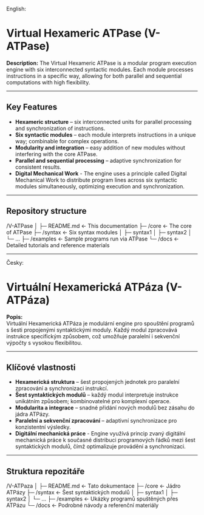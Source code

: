 English:

# Virtual Hexameric ATPase (V-ATPase)

**Description:**
The Virtual Hexameric ATPase is a modular program execution engine with six interconnected syntactic modules. Each module processes instructions in a specific way, allowing for both parallel and sequential computations with high flexibility.

---

## Key Features

- **Hexameric structure** – six interconnected units for parallel processing and synchronization of instructions.
- **Six syntactic modules** – each module interprets instructions in a unique way; combinable for complex operations.
- **Modularity and integration** – easy addition of new modules without interfering with the core ATPase.
- **Parallel and sequential processing** – adaptive synchronization for consistent results.
- **Digital Mechanical Work** - The engine uses a principle called Digital Mechanical Work to distribute program lines across six syntactic modules simultaneously, optimizing execution and synchronization.

---

## Repository structure

/V-ATPase
│
├─ README.md ← This documentation
├─ /core ← The core of ATPase
├─ /syntax ← Six syntax modules
│ ├─ syntax1
│ ├─ syntax2
│ └─ ...
├─ /examples ← Sample programs run via ATPase
└─ /docs ← Detailed tutorials and reference materials

-----------------------------------------------------------------------------------------------------------------------------------------------------------------------------------

Česky:

# Virtuální Hexamerická ATPáza (V-ATPáza)

**Popis:**  
Virtuální Hexamerická ATPáza je modulární engine pro spouštění programů s šesti propojenými syntaktickými moduly. Každý modul zpracovává instrukce specifickým způsobem, což umožňuje paralelní i sekvenční výpočty s vysokou flexibilitou.

---

## Klíčové vlastnosti

- **Hexamerická struktura** – šest propojených jednotek pro paralelní zpracování a synchronizaci instrukcí.  
- **Šest syntaktických modulů** – každý modul interpretuje instrukce unikátním způsobem; kombinovatelné pro komplexní operace.  
- **Modularita a integrace** – snadné přidání nových modulů bez zásahu do jádra ATPázy.  
- **Paralelní a sekvenční zpracování** – adaptivní synchronizace pro konzistentní výsledky.  
- **Digitální mechanická práce** - Engine využívá princip zvaný digitální mechanická práce k současné distribuci programových řádků mezi šest syntaktických modulů, čímž optimalizuje provádění a synchronizaci.

---

## Struktura repozitáře

/V-ATPaza
│
├─ README.md ← Tato dokumentace
├─ /core ← Jádro ATPázy
├─ /syntax ← Šest syntaktických modulů
│ ├─ syntax1
│ ├─ syntax2
│ └─ ...
├─ /examples ← Ukázky programů spuštěných přes ATPázu
└─ /docs ← Podrobné návody a referenční materiály
